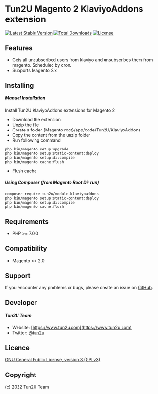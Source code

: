 # Tun2U Magento 2 KlaviyoAddons extension

[![Latest Stable Version](https://poser.pugx.org/tun2u/m2-module-klaviyoaddons/v/stable)](https://packagist.org/packages/tun2u/m2-module-klaviyoaddons)
[![Total Downloads](https://poser.pugx.org/tun2u/m2-module-klaviyoaddons/downloads)](https://packagist.org/packages/tun2u/m2-module-klaviyoaddons)
[![License](https://poser.pugx.org/tun2u/m2-module-klaviyoaddons/license)](https://packagist.org/packages/tun2u/m2-module-klaviyoaddons)


## Features

* Gets all unsubscribed users from klaviyo and unsubscribes them from magento. Scheduled by cron.
* Supports Magento 2.x

## Installing

##### Manual Installation
Install Tun2U KlaviyoAddons extensions for Magento 2
 * Download the extension
 * Unzip the file
 * Create a folder {Magento root}/app/code/Tun2U/KlaviyoAddons
 * Copy the content from the unzip folder
 * Run following command
 ```
 php bin/magento setup:upgrade
 php bin/magento setup:static-content:deploy
 php bin/magento setup:di:compile
 php bin/magento cache:flush
 ```
 * Flush cache

##### Using Composer (from Magento Root Dir run)

```
composer require tun2u/module-klaviyoaddons
php bin/magento setup:static-content:deploy
php bin/magento setup:di:compile
php bin/magento cache:flush
```

## Requirements

- PHP >= 7.0.0

## Compatibility

- Magento >= 2.0

## Support

If you encounter any problems or bugs, please create an issue on [GitHub](https://github.com/Tun2U/M2-Module-KlaviyoAddons/issues).

## Developer

##### Tun2U Team
* Website: [https://www.tun2u.com](https://www.tun2u.com)
* Twitter: [@tun2u](https://twitter.com/tun2u)

## Licence

[GNU General Public License, version 3 (GPLv3)](http://opensource.org/licenses/gpl-3.0)

## Copyright

(c) 2022 Tun2U Team